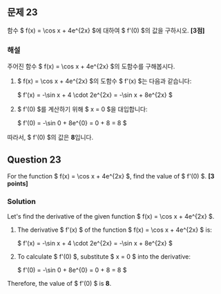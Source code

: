 ## 문제 23
함수 $ f(x) = \cos x + 4e^{2x} $에 대하여 $ f'(0) $의 값을 구하시오. **[3점]**

### 해설  
주어진 함수 $ f(x) = \cos x + 4e^{2x} $의 도함수를 구해봅시다.

1. $ f(x) = \cos x + 4e^{2x} $의 도함수 $ f'(x) $는 다음과 같습니다:

   $
   f'(x) = -\sin x + 4 \cdot 2e^{2x} = -\sin x + 8e^{2x}
   $
2. $ f'(0) $를 계산하기 위해 $ x = 0 $을 대입합니다:

   $
   f'(0) = -\sin 0 + 8e^{0} = 0 + 8 = 8
   $

따라서, $ f'(0) $의 값은 **8**입니다.

## Question 23 
For the function $ f(x) = \cos x + 4e^{2x} $, find the value of $ f'(0) $. **[3 points]**

### Solution  
Let's find the derivative of the given function $ f(x) = \cos x + 4e^{2x} $.

1. The derivative $ f'(x) $ of the function $ f(x) = \cos x + 4e^{2x} $ is:

   $
   f'(x) = -\sin x + 4 \cdot 2e^{2x} = -\sin x + 8e^{2x}
   $

2. To calculate $ f'(0) $, substitute $ x = 0 $ into the derivative:

   $
   f'(0) = -\sin 0 + 8e^{0} = 0 + 8 = 8
   $

Therefore, the value of $ f'(0) $ is **8**.
